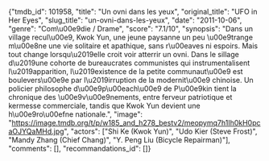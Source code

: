 {"tmdb_id": 101958, "title": "Un ovni dans les yeux", "original_title": "UFO in Her Eyes", "slug_title": "un-ovni-dans-les-yeux", "date": "2011-10-06", "genre": "Com\u00e9die / Drame", "score": "7.1/10", "synopsis": "Dans un village recul\u00e9, Kwok Yun, une jeune paysanne un peu \u00e9trange m\u00e8ne une vie solitaire et apathique, sans r\u00eaves ni espoirs. Mais tout change lorsqu\u2019elle croit voir atterrir un ovni. Dans le sillage d\u2019une cohorte de bureaucrates communistes qui instrumentalisent l\u2019apparition, l\u2019existence de la petite communaut\u00e9 est boulevers\u00e9e par l\u2019irruption de la modernit\u00e9 chinoise. Un policier philosophe d\u00e9p\u00each\u00e9 de P\u00e9kin tient la chronique des \u00e9v\u00e9nements, entre ferveur patriotique et kermesse commerciale, tandis que Kwok Yun devient une h\u00e9ro\u00efne nationale.", "image": "https://image.tmdb.org/t/p/w185_and_h278_bestv2/meopymq7h1Ih0kH0pcaOJYQaMHd.jpg", "actors": ["Shi Ke (Kwok Yun)", "Udo Kier (Steve Frost)", "Mandy Zhang (Chief Chang)", "Y. Peng Liu (Bicycle Repairman)"], "comments": [], "recommandations_id": []}